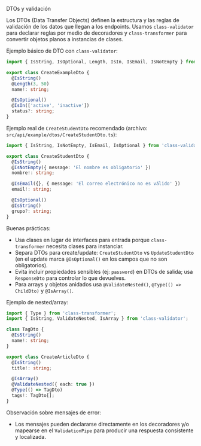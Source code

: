 DTOs y validación

Los DTOs (Data Transfer Objects) definen la estructura y las reglas de validación de los datos que llegan a los endpoints. Usamos `class-validator` para declarar reglas por medio de decoradores y `class-transformer` para convertir objetos planos a instancias de clases.

Ejemplo básico de DTO con `class-validator`:

```typescript
import { IsString, IsOptional, Length, IsIn, IsEmail, IsNotEmpty } from 'class-validator';

export class CreateExampleDto {
  @IsString()
  @Length(3, 50)
  name!: string;

  @IsOptional()
  @IsIn(['active', 'inactive'])
  status?: string;
}
```

Ejemplo real de `CreateStudentDto` recomendado (archivo: `src/api/example/dtos/CreateStudentDto.ts`):

```typescript
import { IsString, IsNotEmpty, IsEmail, IsOptional } from 'class-validator';

export class CreateStudentDto {
  @IsString()
  @IsNotEmpty({ message: 'El nombre es obligatorio' })
  nombre!: string;

  @IsEmail({}, { message: 'El correo electrónico no es válido' })
  email!: string;

  @IsOptional()
  @IsString()
  grupo?: string;
}
```

Buenas prácticas:

- Usa clases en lugar de interfaces para entrada porque `class-transformer` necesita clases para instanciar.
- Separa DTOs para create/update: `CreateStudentDto` vs `UpdateStudentDto` (en el update marca `@IsOptional()` en los campos que no son obligatorios).
- Evita incluir propiedades sensibles (ej: `password`) en DTOs de salida; usa `ResponseDto` para controlar lo que devuelves.
- Para arrays y objetos anidados usa `@ValidateNested()`, `@Type(() => ChildDto)` y `@IsArray()`.

Ejemplo de nested/array:

```typescript
import { Type } from 'class-transformer';
import { IsString, ValidateNested, IsArray } from 'class-validator';

class TagDto {
  @IsString()
  name!: string;
}

export class CreateArticleDto {
  @IsString()
  title!: string;

  @IsArray()
  @ValidateNested({ each: true })
  @Type(() => TagDto)
  tags!: TagDto[];
}
```

Observación sobre mensajes de error:

- Los mensajes pueden declararse directamente en los decoradores y/o mapearse en el `ValidationPipe` para producir una respuesta consistente y localizada.
